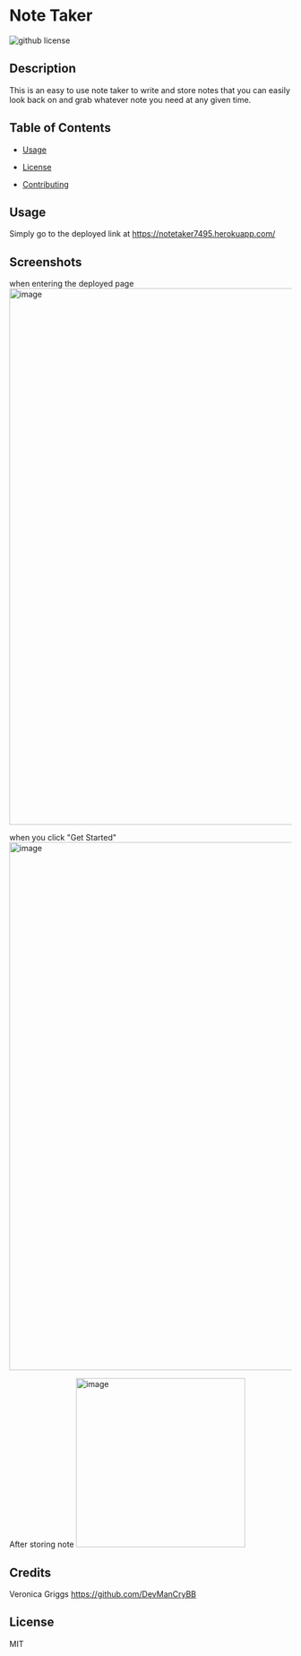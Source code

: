 # Note Taker
  ![github license](https://img.shields.io/badge/license-MIT-black.svg)

## Description
This is an easy to use note taker to write and store notes that you can easily look back on and grab whatever note you need at any given time.
      
      
## Table of Contents 

* [Usage](#usage)

 
* [License](#license)


* [Contributing](#credits)


## Usage
Simply go to the deployed link at https://notetaker7495.herokuapp.com/

## Screenshots
when entering the deployed page
<img width="958" alt="image" src="https://user-images.githubusercontent.com/127552050/235253428-4e7906c6-2ca8-4b2f-b9ed-78bd603fccdc.png">

when you click "Get Started"
<img width="943" alt="image" src="https://user-images.githubusercontent.com/127552050/235253572-aa1c4a8e-bffa-4f5c-a04a-873c09a74242.png">

After storing note
<img width="302" alt="image" src="https://user-images.githubusercontent.com/127552050/235253631-4a039cc7-6c28-4bed-a8bd-57ffcc151398.png">



## Credits
Veronica Griggs https://github.com/DevManCryBB


## License
MIT
